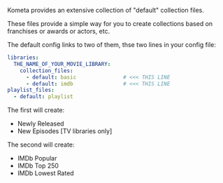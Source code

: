 Kometa provides an extensive collection of "default" collection files.

These files provide a simple way for you to create collections based on franchises or awards or actors, etc.

The default config links to two of them, thse two lines in your config file:

```yaml
libraries:
  THE_NAME_OF_YOUR_MOVIE_LIBRARY:
    collection_files:
      - default: basic               # <<< THIS LINE
      - default: imdb                # <<< THIS LINE
playlist_files:
  - default: playlist
```

The first will create:

  - Newly Released
  - New Episodes [TV libraries only]

The second will create:

  - IMDb Popular
  - IMDb Top 250
  - IMDb Lowest Rated
